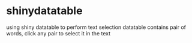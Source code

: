 # shinydatatable
using shiny datatable to perform text selection
datatable contains pair of words, click any pair to select it in the text
